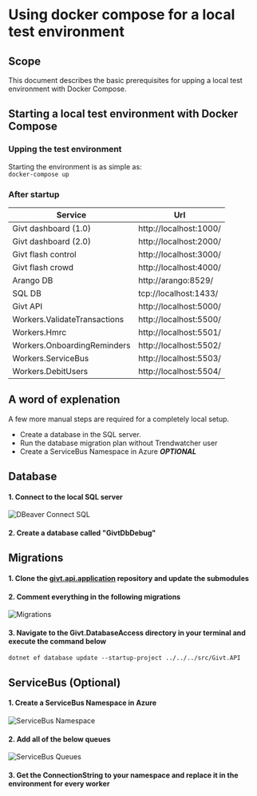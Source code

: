 # Using docker compose for a local test environment

## Scope

This document describes the basic prerequisites for upping a local test environment with Docker Compose.

## Starting a local test environment with Docker Compose

### Upping the test environment

Starting the environment is as simple as:  
`docker-compose up`

### After startup

| Service | Url |
|---------|-----|
| Givt dashboard (1.0) | http://localhost:1000/ |
| Givt dashboard (2.0) | http://localhost:2000/ |
| Givt flash control | http://localhost:3000/ |
| Givt flash crowd | http://localhost:4000/ |
| Arango DB | http://arango:8529/ |
| SQL DB | tcp://localhost:1433/ |
| Givt API | http://localhost:5000/ |
| Workers.ValidateTransactions | http://localhost:5500/ |
| Workers.Hmrc | http://localhost:5501/ |
| Workers.OnboardingReminders | http://localhost:5502/ |
| Workers.ServiceBus | http://localhost:5503/ |
| Workers.DebitUsers | http://localhost:5504/ |

## A word of explenation
A few more manual steps are required for a completely local setup.

- Create a database in the SQL server.
- Run the database migration plan without Trendwatcher user
- Create a ServiceBus Namespace in Azure ***OPTIONAL***

## Database
#### 1. Connect to the local SQL server
![DBeaver Connect SQL](https://cdn.givtapp.net/database-connect.png)

#### 2. Create a database called "GivtDbDebug"

## Migrations
#### 1. Clone the [givt.api.application](https://bitbucket.org/nfcollect/givt.api.application) repository and update the submodules

#### 2. Comment everything in the following migrations
![Migrations](https://cdn.givtapp.net/migrations.png)

#### 3. Navigate to the Givt.DatabaseAccess directory in your terminal and execute the command  below
```
dotnet ef database update --startup-project ../../../src/Givt.API
```

## ServiceBus (Optional)
#### 1. Create a ServiceBus Namespace in Azure
![ServiceBus Namespace](https://cdn.givtapp.net/servicebus-namespace.png)

#### 2. Add all of the below queues
![ServiceBus Queues](https://cdn.givtapp.net/servicebus-queues.png)

#### 3. Get the ConnectionString to your namespace and replace it in the environment for every worker

